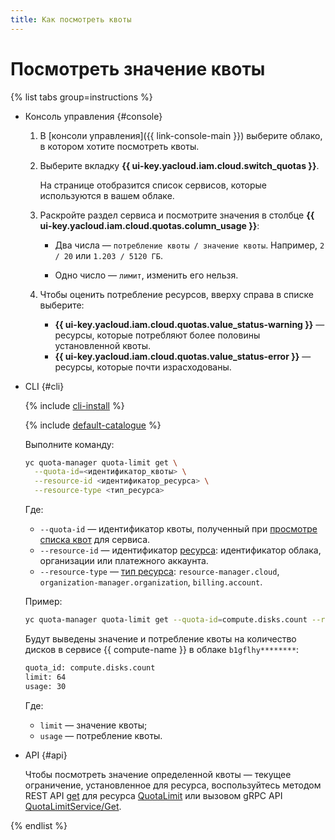 ```yaml
---
title: Как посмотреть квоты
---
```


# Посмотреть значение квоты

{% list tabs group=instructions %}

- Консоль управления {#console}

  1. В [консоли управления]({{ link-console-main }}) выберите облако, в котором хотите посмотреть квоты.
  1. Выберите вкладку **{{ ui-key.yacloud.iam.cloud.switch_quotas }}**.
     
     На странице отобразится список сервисов, которые используются в вашем облаке.
  
  1. Раскройте раздел сервиса и посмотрите значения в столбце **{{ ui-key.yacloud.iam.cloud.quotas.column_usage }}**:
  
     * Два числа — `потребление квоты / значение квоты`. Например, `2 / 20` или `1.203 / 5120 ГБ`.

     * Одно число — `лимит`, изменить его нельзя.

  1. Чтобы оценить потребление ресурсов, вверху справа в списке выберите:
     * **{{ ui-key.yacloud.iam.cloud.quotas.value_status-warning }}** — ресурсы, которые потребляют более половины установленной квоты.
     * **{{ ui-key.yacloud.iam.cloud.quotas.value_status-error }}** — ресурсы, которые почти израсходованы.

- CLI {#cli}

  {% include [cli-install](../../_includes/cli-install.md) %}

  {% include [default-catalogue](../../_includes/default-catalogue.md) %}

  Выполните команду:

    ```bash
    yc quota-manager quota-limit get \
      --quota-id=<идентификатор_квоты> \
      --resource-id <идентификатор_ресурса> \
      --resource-type <тип_ресурса>
    ```

    Где:
    * `--quota-id` — идентификатор квоты, полученный при [просмотре списка квот](../../quota-manager/operations/list-quotas.md#list-service-quotas) для сервиса.
    * `--resource-id` — идентификатор [ресурса](../../resource-manager/concepts/resources-hierarchy.md): идентификатор облака, организации или платежного аккаунта.
    * `--resource-type` — [тип ресурса](../../quota-manager/concepts/index.md#resources-types): `resource-manager.cloud`, `organization-manager.organization`, `billing.account`.

    Пример:

    ```bash
    yc quota-manager quota-limit get --quota-id=compute.disks.count --resource-id=b1gflhy********  --resource-type=resource-manager.cloud
    ```

    Будут выведены значение и потребление квоты на количество дисков в сервисе {{ compute-name }} в облаке `b1gflhy********`:

    ```bash
    quota_id: compute.disks.count
    limit: 64
    usage: 30
    ```

    Где:
    * `limit` — значение квоты;
    * `usage` — потребление квоты.

- API {#api}

  Чтобы посмотреть значение определенной квоты — текущее ограничение, установленное для ресурса, воспользуйтесь методом REST API [get](../../quota-manager/api-ref/QuotaLimit/get.md) для ресурса [QuotaLimit](../../quota-manager/api-ref/QuotaLimit/index.md) или вызовом gRPC API [QuotaLimitService/Get](../../quota-manager/api-ref/grpc/QuotaLimit/get.md).

{% endlist %}